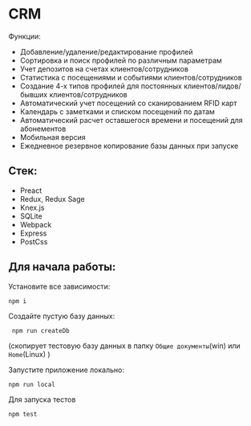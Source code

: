 # CRM
Функции:
* Добавление/удаление/редактирование профилей
* Сортировка и поиск профилей по различным параметрам
* Учет депозитов на счетах клиентов/сотрудников
* Статистика с посещениями и событиями клиентов/сотрудников
* Создание 4-х типов профилей для постоянных клиентов/лидов/бывших клиентов/сотрудников
* Автоматический учет посещений со сканированием RFID карт 
* Календарь с заметками и списком посещений по датам
* Автоматический расчет оставшегося времени и посещений для абонементов 
* Мобильная версия 
* Ежедневное резервное копирование базы данных при запуске 

## Стек:
* Preact
* Redux, Redux Sage
* Knex.js
* SQLite
* Webpack
* Express
* PostCss

## Для начала работы:

Установите все зависимости:

```npm i```

Создайте пустую базу данных:

``` npm run createDb```

(cкопирует тестовую базу данных в папку ```Общие документы```(win) или ```Home```(Linux) )

Запустите приложение локально:

```npm run local```

Для запуска тестов

```npm test```
